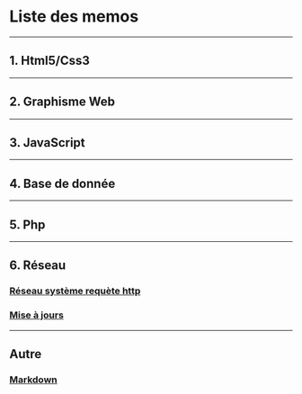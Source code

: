 # Liste des memos

***
## 1. Html5/Css3
***
## 2. Graphisme Web
***
## 3. JavaScript
***
## 4. Base de donnée
***
## 5. Php
***
## 6. Réseau

### [Réseau système requète http](https://github.com/Sergio2008/memo/blob/master/reseau-systeme-requete-http.md)

### [Mise à jours](https://github.com/Sergio2008/memo/blob/master/maj-code-closet.md)

***
## Autre

### [Markdown](https://github.com/Sergio2008/memo/blob/master/markdown.md)
